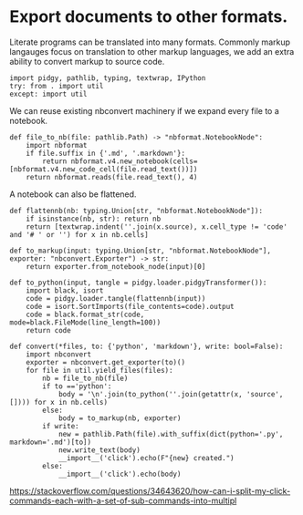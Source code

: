 # Export documents to other formats.

Literate programs can be translated into many formats. Commonly markup langauges focus on translation to other markup languages, we add an extra ability to convert markup to source code.

    import pidgy, pathlib, typing, textwrap, IPython
    try: from . import util
    except: import util

We can reuse existing nbconvert machinery if we expand every file to a notebook.

    def file_to_nb(file: pathlib.Path) -> "nbformat.NotebookNode":
        import nbformat
        if file.suffix in {'.md', '.markdown'}:
            return nbformat.v4.new_notebook(cells=[nbformat.v4.new_code_cell(file.read_text())])
        return nbformat.reads(file.read_text(), 4)

A notebook can also be flattened.

    def flattennb(nb: typing.Union[str, "nbformat.NotebookNode"]):
        if isinstance(nb, str): return nb
        return [textwrap.indent(''.join(x.source), x.cell_type != 'code' and '# ' or '') for x in nb.cells]

    def to_markup(input: typing.Union[str, "nbformat.NotebookNode"], exporter: "nbconvert.Exporter") -> str:
        return exporter.from_notebook_node(input)[0]

    def to_python(input, tangle = pidgy.loader.pidgyTransformer()):
        import black, isort
        code = pidgy.loader.tangle(flattennb(input))
        code = isort.SortImports(file_contents=code).output
        code = black.format_str(code, mode=black.FileMode(line_length=100))
        return code

    def convert(*files, to: {'python', 'markdown'}, write: bool=False):
        import nbconvert
        exporter = nbconvert.get_exporter(to)()
        for file in util.yield_files(files):
            nb = file_to_nb(file)
            if to =='python':
                body = '\n'.join(to_python(''.join(getattr(x, 'source', []))) for x in nb.cells)
            else:
                body = to_markup(nb, exporter)
            if write:
                new = pathlib.Path(file).with_suffix(dict(python='.py', markdown='.md')[to])
                new.write_text(body)
                __import__('click').echo(F"{new} created.")
            else:
                __import__('click').echo(body)

https://stackoverflow.com/questions/34643620/how-can-i-split-my-click-commands-each-with-a-set-of-sub-commands-into-multipl
